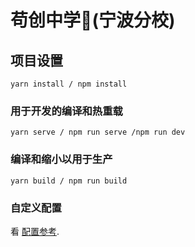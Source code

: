 # 苟创中学🏫(宁波分校)

## 项目设置
```
yarn install / npm install
```

### 用于开发的编译和热重载
```
yarn serve / npm run serve /npm run dev
```

### 编译和缩小以用于生产
```
yarn build / npm run build
```
### 自定义配置
看 [配置参考](https://cli.vuejs.org/config/).


